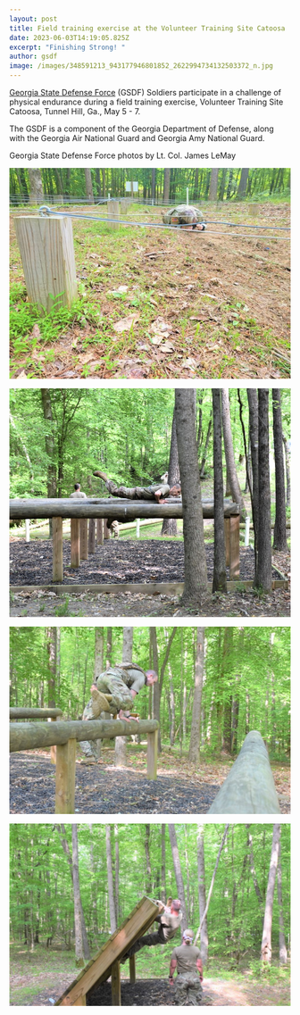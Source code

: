 ```yaml
---
layout: post
title: Field training exercise at the Volunteer Training Site Catoosa
date: 2023-06-03T14:19:05.825Z
excerpt: "Finishing Strong! "
author: gsdf
image: /images/348591213_943177946801852_2622994734132503372_n.jpg
---
```

[Georgia State Defense Force](https://www.facebook.com/GeorgiaSDF?__cft__[0]=AZUfozHE7dVOQqS2w-NevYI5l5jOUQXRTQ6tOqBOYS-QxCOFUPEEorL1Wiw_NZMS9V-8zIYSVJj4xWaV3ecgNUSimcfGKoWh8iXCkbi_8r45Q4XVMvl24q704E-1Jv8_T9J81ReaDFDRUiOVB9X8b7Dhe3i8FxztCPjpwMMd34L6NQ-winXX0NH_35CFCcP22SHZA5CACqfQ9NnwyUpFWP2v&__tn__=-]K-R) (GSDF) Soldiers participate in a challenge of physical endurance during a field training exercise, Volunteer Training Site Catoosa, Tunnel Hill, Ga., May 5 - 7.

The GSDF is a component of the Georgia Department of Defense, along with the Georgia Air National Guard and Georgia Amy National Guard.

Georgia State Defense Force photos by Lt. Col. James LeMay

![](/images/1_348560071_797766298176276_7313392954530149601_n.jpg)

![](/images/2.347895514_987473472431350_3852348591978663779_n.jpg)

![](/images/3.348274539_2191228221069960_6833398347691401150_n.jpg)

![](/images/4.348452045_1230188697632977_6735266238388804901_n.jpg)